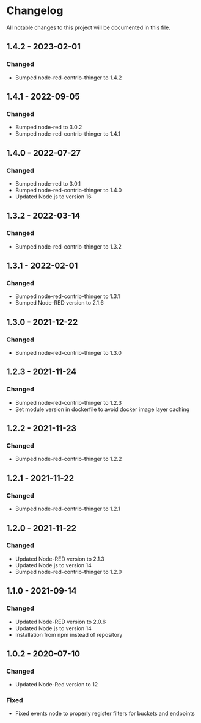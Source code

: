 # Changelog
All notable changes to this project will be documented in this file.

## 1.4.2 - 2023-02-01
### Changed
- Bumped node-red-contrib-thinger to 1.4.2

## 1.4.1 - 2022-09-05
### Changed
- Bumped node-red to 3.0.2
- Bumped node-red-contrib-thinger to 1.4.1

## 1.4.0 - 2022-07-27
### Changed
- Bumped node-red to 3.0.1
- Bumped node-red-contrib-thinger to 1.4.0
- Updated Node.js to version 16

## 1.3.2 - 2022-03-14
### Changed
- Bumped node-red-contrib-thinger to 1.3.2

## 1.3.1 - 2022-02-01
### Changed
- Bumped node-red-contrib-thinger to 1.3.1
- Bumped Node-RED version to 2.1.6

## 1.3.0 - 2021-12-22
### Changed
- Bumped node-red-contrib-thinger to 1.3.0

## 1.2.3 - 2021-11-24
### Changed
- Bumped node-red-contrib-thinger to 1.2.3
- Set module version in dockerfile to avoid docker image layer caching

## 1.2.2 - 2021-11-23
### Changed
- Bumped node-red-contrib-thinger to 1.2.2

## 1.2.1 - 2021-11-22
### Changed
- Bumped node-red-contrib-thinger to 1.2.1

## 1.2.0 - 2021-11-22
### Changed
- Updated Node-RED version to 2.1.3
- Updated Node.js to version 14
- Bumped node-red-contrib-thinger to 1.2.0

## 1.1.0 - 2021-09-14
### Changed
- Updated Node-RED version to 2.0.6
- Updated Node.js to version 14
- Installation from npm instead of repository

## 1.0.2 - 2020-07-10
### Changed
- Updated Node-Red version to 12

### Fixed
- Fixed events node to properly register filters for buckets and endpoints
